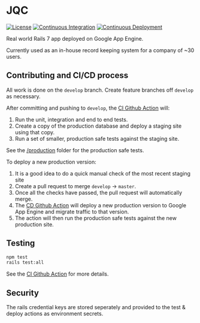 # JQC

[![License](https://img.shields.io/github/license/tom-barone/JQC?color=silver)](https://github.com/tom-barone/JQC/blob/master/LICENSE.txt)
[![Continuous Integration](https://github.com/tom-barone/JQC/actions/workflows/continuous-integration.yml/badge.svg?branch=develop)](https://github.com/tom-barone/JQC/actions/workflows/continuous-integration.yml)
[![Continuous Deployment](https://github.com/tom-barone/JQC/actions/workflows/continuous-deployment.yml/badge.svg?branch=master)](https://github.com/tom-barone/JQC/actions/workflows/continuous-deployment.yml)

Real world Rails 7 app deployed on Google App Engine.

Currently used as an in-house record keeping system for a company of ~30 users.

## Contributing and CI/CD process

All work is done on the `develop` branch. Create feature branches off `develop` as necessary.

After committing and pushing to `develop`, the [CI Github Action](https://github.com/tom-barone/JQC/actions/workflows/continuous-integration.yml) will:

1. Run the unit, integration and end to end tests.
1. Create a copy of the production database and deploy a staging site using that copy.
1. Run a set of smaller, production safe tests against the staging site.

See the [/production](https://github.com/tom-barone/JQC/tree/master/production) folder for the production safe tests.

To deploy a new production version:

1. It is a good idea to do a quick manual check of the most recent staging site
1. Create a pull request to merge `develop` -> `master`.
1. Once all the checks have passed, the pull request will automatically merge.
1. The [CD Github Action](https://github.com/tom-barone/JQC/actions/workflows/continuous-deployment.yml) will deploy a new production version to Google App Engine and migrate traffic to that version.
1. The action will then run the production safe tests against the new production site.

## Testing

```bash
npm test
rails test:all
```

See the [CI Github Action](https://github.com/tom-barone/JQC/actions/workflows/continuous-integration.yml) for more details.

## Security

The rails credential keys are stored seperately and provided to the test & deploy actions as environment secrets.

